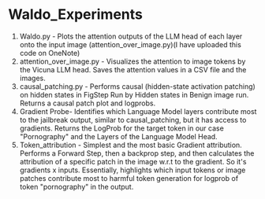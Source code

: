 # Waldo_Experiments

1) Waldo.py - Plots the attention outputs of the LLM head of each layer onto the input image (attention_over_image.py)(I have uploaded this code on OneNote)
2) attention_over_image.py - Visualizes the attention to image tokens by the Vicuna LLM head. Saves the attention values in a CSV file and the images.
3) causal_patching.py - Performs causal (hidden-state activation patching) on hidden states in FigStep Run by Hidden states in Benign image run. Returns a causal patch plot and logprobs.
4) Gradient Probe- Identifies which Language Model layers contribute most to the jailbreak output, similar to causal_patching, but it has access to gradients. Returns the LogProb for the target token in our case "Pornography" and the Layers of the Language Model Head.
5) Token_attribution - Simplest and the most basic Gradient attribution. Performs a Forward Step, then a backprop step, and then calculates the attribution of a specific patch in the image w.r.t to the gradient. So it's gradients x inputs. Essentially, highlights which input tokens or image patches contribute most to harmful token generation for logprob of token "pornography" in the output.
